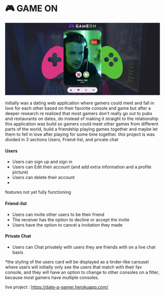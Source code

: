 # 🎮  GAME ON

![](gameon.png)

initially was a dating web application where gamers could meet and fall in love for each other based on their favorite console and game but after a deeper research re realized that most gamers don't really go out to pubs and restaurants on dates, do instead of making it straight to the relationship this application was build so gamers could meet other games from different parts of the world, build a friendship playing games together and maybe let them to fell in love after playing for some time together.
this project is was divided in 3 sections Users, Friend-list, and private chat

#### Users

- Users can sign up and sign in
- Users can Edit their account (and add extra information and a profile picture)
- Users can delete their account
- 
features not yet fully functioning

#### Friend-list

- Users can invite other users to be their friend
- The receiver has the option to decline or accept the invite
- Users have the option to cancel a invitation they made

#### Private Chat
- Users can Chat privately with users they are friends with on a live chat basis

*the styling of the users card will be displayed as a tinder-like carousel where users will initially only see the users that match with their fav console, and they will have an option to change to other consoles on a filter, because most gamers have multiple consoles.

live project : https://date-a-gamer.herokuapp.com/


